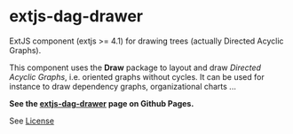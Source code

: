 extjs-dag-drawer
================
ExtJS component (extjs >= 4.1) for drawing trees (actually Directed Acyclic Graphs).

This component uses the **Draw** package to layout and draw *Directed Acyclic Graphs*, i.e. oriented graphs without cycles.
It can be used for instance to draw dependency graphs, organizational charts ...

**See the [extjs-dag-drawer](http://kforner.github.com/extjs-dag-drawer/) page on Github Pages.**

See [License](COPYING)